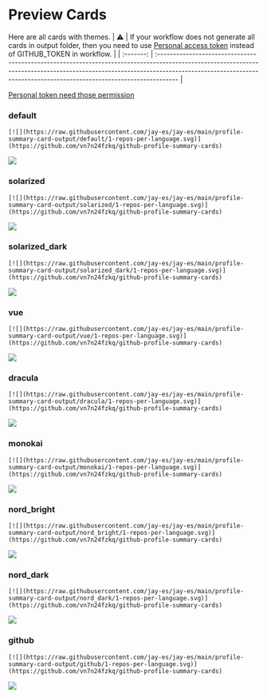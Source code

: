 
# Preview Cards

Here are all cards with themes.
| :warning: | If your workflow does not generate all cards in output folder, then you need to use [Personal access token](https://docs.github.com/en/actions/configuring-and-managing-workflows/creating-and-storing-encrypted-secrets) instead of GITHUB_TOKEN in workflow. |
| :-------: | :------------------------------------------------------------------------------------------------------------------------------------------------------------------------------------------------------------------------------------------------ |

[Personal token need those permission](https://github.com/vn7n24fzkq/github-profile-summary-cards/wiki/Personal-access-token-permissions)


### default


```
[![](https://raw.githubusercontent.com/jay-es/jay-es/main/profile-summary-card-output/default/1-repos-per-language.svg)](https://github.com/vn7n24fzkq/github-profile-summary-cards)
```
![](https://raw.githubusercontent.com/jay-es/jay-es/main/profile-summary-card-output/default/1-repos-per-language.svg)


### solarized


```
[![](https://raw.githubusercontent.com/jay-es/jay-es/main/profile-summary-card-output/solarized/1-repos-per-language.svg)](https://github.com/vn7n24fzkq/github-profile-summary-cards)
```
![](https://raw.githubusercontent.com/jay-es/jay-es/main/profile-summary-card-output/solarized/1-repos-per-language.svg)


### solarized_dark


```
[![](https://raw.githubusercontent.com/jay-es/jay-es/main/profile-summary-card-output/solarized_dark/1-repos-per-language.svg)](https://github.com/vn7n24fzkq/github-profile-summary-cards)
```
![](https://raw.githubusercontent.com/jay-es/jay-es/main/profile-summary-card-output/solarized_dark/1-repos-per-language.svg)


### vue


```
[![](https://raw.githubusercontent.com/jay-es/jay-es/main/profile-summary-card-output/vue/1-repos-per-language.svg)](https://github.com/vn7n24fzkq/github-profile-summary-cards)
```
![](https://raw.githubusercontent.com/jay-es/jay-es/main/profile-summary-card-output/vue/1-repos-per-language.svg)


### dracula


```
[![](https://raw.githubusercontent.com/jay-es/jay-es/main/profile-summary-card-output/dracula/1-repos-per-language.svg)](https://github.com/vn7n24fzkq/github-profile-summary-cards)
```
![](https://raw.githubusercontent.com/jay-es/jay-es/main/profile-summary-card-output/dracula/1-repos-per-language.svg)


### monokai


```
[![](https://raw.githubusercontent.com/jay-es/jay-es/main/profile-summary-card-output/monokai/1-repos-per-language.svg)](https://github.com/vn7n24fzkq/github-profile-summary-cards)
```
![](https://raw.githubusercontent.com/jay-es/jay-es/main/profile-summary-card-output/monokai/1-repos-per-language.svg)


### nord_bright


```
[![](https://raw.githubusercontent.com/jay-es/jay-es/main/profile-summary-card-output/nord_bright/1-repos-per-language.svg)](https://github.com/vn7n24fzkq/github-profile-summary-cards)
```
![](https://raw.githubusercontent.com/jay-es/jay-es/main/profile-summary-card-output/nord_bright/1-repos-per-language.svg)


### nord_dark


```
[![](https://raw.githubusercontent.com/jay-es/jay-es/main/profile-summary-card-output/nord_dark/1-repos-per-language.svg)](https://github.com/vn7n24fzkq/github-profile-summary-cards)
```
![](https://raw.githubusercontent.com/jay-es/jay-es/main/profile-summary-card-output/nord_dark/1-repos-per-language.svg)


### github


```
[![](https://raw.githubusercontent.com/jay-es/jay-es/main/profile-summary-card-output/github/1-repos-per-language.svg)](https://github.com/vn7n24fzkq/github-profile-summary-cards)
```
![](https://raw.githubusercontent.com/jay-es/jay-es/main/profile-summary-card-output/github/1-repos-per-language.svg)

